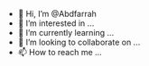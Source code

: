 - 👋 Hi, I’m @Abdfarrah
- 👀 I’m interested in ...
- 🌱 I’m currently learning ...
- 💞️ I’m looking to collaborate on ...
- 📫 How to reach me ...

<!---
Abdfarrah/Abdfarrah is a ✨ special ✨ repository because its `README.md` (this file) appears on your GitHub profile.
You can click the Preview link to take a look at your changes.
--->
